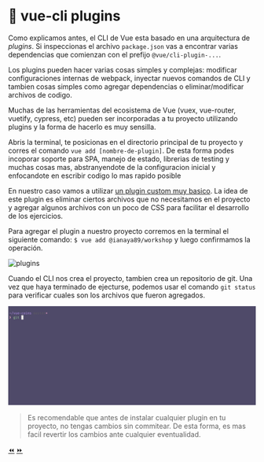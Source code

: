 # 🔌 vue-cli plugins

Como explicamos antes, el CLI de Vue esta basado en una arquitectura de *plugins*.
Si inspeccionas el archivo `package.json` vas a encontrar varias dependencias que comienzan con el prefijo `@vue/cli-plugin-...`.

Los plugins pueden hacer varias cosas simples y complejas: modificar configuraciones internas de webpack, inyectar nuevos comandos de CLI y tambien cosas simples como agregar dependencias o eliminar/modificar archivos de codigo.

Muchas de las herramientas del ecosistema de Vue (vuex, vue-router, vuetify, cypress, etc) pueden ser incorporadas a tu proyecto utilizando plugins y la forma de hacerlo es muy sensilla.

Abris la terminal, te posicionas en el directorio principal de tu proyecto y corres el comando `vue add [nombre-de-plugin]`. De esta forma podes incoporar soporte para SPA, manejo de estado, librerias de testing y muchas cosas mas, abstranyendote de la configuracion inicial y enfocandote en escribir codigo lo mas rapido posible

En nuestro caso vamos a utilizar [un plugin custom muy basico](https://github.com/ianaya89/vue-cli-plugin-workshop). La idea de este plugin es eliminar ciertos archivos que no necesitamos en el proyecto y agregar algunos archivos con un poco de CSS para facilitar el desarrollo de los ejercicios.

Para agregar el plugin a nuestro proyecto corremos en la terminal el siguiente comando: `$ vue add @ianaya89/workshop` y luego confirmamos la operación.

![plugins](../img/plugin.gif)

Cuando el CLI nos crea el proyecto, tambien crea un repositorio de git. Una vez que haya terminado de ejecturse, podemos usar el comando `git status` para verificar cuales son los archivos que fueron agregados.

![plugins](../img/gs.gif)

> Es recomendable que antes de instalar cualquier plugin en tu proyecto, no tengas cambios sin commitear. De esta forma, es mas facil revertir los cambios ante cualquier eventualidad.

[⏪](https://github.com/ianaya89/workshop-vuejs/blob/master/ex/08.md)  [⏩](https://github.com/ianaya89/workshop-vuejs/blob/master/ex/10.md)
